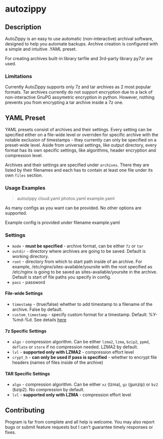# autozippy

## Description
AutoZippy is an easy to use automatic (non-interactive) archival software, designed to help you automate backups. Archive creation is configured with a simple and intuitive .YAML preset. 

For creating archives built-in library tarfile and 3rd-party library py7zr are used.

### Limitations
Currently AutoZippy supports only 7z and tar archives as 2 most popular formats. Tar archives currently do not support encryption due to a lack of non-interactive GnuPG assymetric encryption in python. However, nothing prevents you from encrypting a tar archive inside a 7z one.

## YAML Preset
YAML presets consist of archives and their settings. Every setting can be specified either on a file-wide level or overriden for specific archive with the notable exclusion of timestamps - they currently can only be specified on a preset-wide level. Aside from universal settings, like output directory, every format has its own specific settings, like algorithms, header encryption and compression level.

Archives and their settings are specified under `archives`. There they are listed by their filenames and each has to contain at least one file under its own `files` section. 

### Usage Examples
> autozippy cloud.yaml photos.yaml example.yaml

As many configs as you want can be provided. No other options are supported.

Example config is provided under filename example.yaml 

### Settings

* `mode` - **must be specified** - archive format, can be either `7z` or `tar`
* `outdir` - directory where archives are going to be saved. Default is working directory.
* `root` - directory from which to start path inside of an archive. For example, /etc/nginx/sites-available/yoursite with the root specified as /etc/nginx is going to be saved as sites-available/yoursite in the archive. Default is start of file paths you specify in config.
* `pass` - password

#### File-wide Settings
* `timestamp` - (true/false) whether to add timestamp to a filename of the archive. False by default.
* `custom_timestamp` - specify custom format for a timestamp. Default: %Y-%md-%d. See details [here](https://docs.python.org/3/library/datetime.html#strftime-and-strptime-format-codes)

#### 7z Specific Settings
* `algo` - compression algorithm. Can be either `lzma2`, `lzma`, `bzip2`, `ppmd`, `deflate` or `store` if no compression needed. LZMA2 by default.
* `lvl` - **supported only with LZMA2** - compression effort level
* `crypt_h` - **can only be used if pass is specified** - whether to encrypt file headers (names of files inside of the archive)

#### TAR Specific Settings
* `algo` - compression algorithm. Can be either `xz` (lzma), `gz` (gunzip) or `bz2` (bzip2). No compression by default.
* `lvl` - **supported only with LZMA** - compression effort level

## Contributing
Program is far from complete and all help is welcome. You may also report bugs or submit feature requests but I can't guarantee timely responses or fixes. 